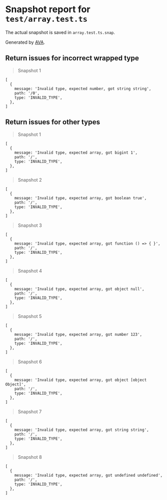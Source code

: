 # Snapshot report for `test/array.test.ts`

The actual snapshot is saved in `array.test.ts.snap`.

Generated by [AVA](https://avajs.dev).

## Return issues for incorrect wrapped type

> Snapshot 1

    [
      {
        message: 'Invalid type, expected number, got string string',
        path: '/0',
        type: 'INVALID_TYPE',
      },
    ]

## Return issues for other types

> Snapshot 1

    [
      {
        message: 'Invalid type, expected array, got bigint 1',
        path: '/',
        type: 'INVALID_TYPE',
      },
    ]

> Snapshot 2

    [
      {
        message: 'Invalid type, expected array, got boolean true',
        path: '/',
        type: 'INVALID_TYPE',
      },
    ]

> Snapshot 3

    [
      {
        message: 'Invalid type, expected array, got function () => { }',
        path: '/',
        type: 'INVALID_TYPE',
      },
    ]

> Snapshot 4

    [
      {
        message: 'Invalid type, expected array, got object null',
        path: '/',
        type: 'INVALID_TYPE',
      },
    ]

> Snapshot 5

    [
      {
        message: 'Invalid type, expected array, got number 123',
        path: '/',
        type: 'INVALID_TYPE',
      },
    ]

> Snapshot 6

    [
      {
        message: 'Invalid type, expected array, got object [object Object]',
        path: '/',
        type: 'INVALID_TYPE',
      },
    ]

> Snapshot 7

    [
      {
        message: 'Invalid type, expected array, got string string',
        path: '/',
        type: 'INVALID_TYPE',
      },
    ]

> Snapshot 8

    [
      {
        message: 'Invalid type, expected array, got undefined undefined',
        path: '/',
        type: 'INVALID_TYPE',
      },
    ]
